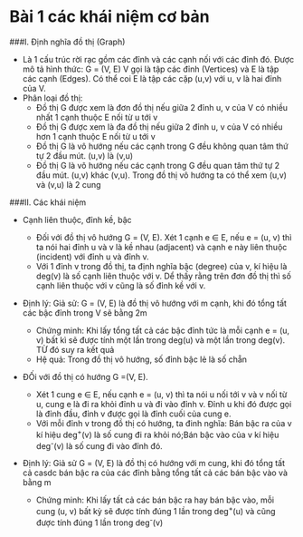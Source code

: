 Bài 1 các khái niệm cơ bản
=================================
###I. Định nghĩa đồ thị (Graph)
  - Là 1 cấu trúc rời rạc gồm các đỉnh và các cạnh nối với các đỉnh đó. Được mô tả hình thức:
            G = (V, E)
        V gọi là tập các đỉnh (Vertices) và E là tập các cạnh (Edges). Có thể coi E là tập các cặp (u,v) với u, v là hai đỉnh của V.
  - Phân loại đồ thị:
       + Đồ thị G được xem là đơn đồ thị nếu giữa 2 đỉnh u, v của V có nhiều nhất 1 cạnh thuộc E nối từ u tới v
       + Đồ thị G được xem là đa đồ thị nếu giữa 2 đỉnh u, v của V có nhiều hơn 1 cạnh thuộc E nối từ u tới v
       + Đồ thị G là vô hướng nếu các cạnh trong G đều không quan tâm thứ tự 2 đầu mút. (u,v) là (v,u)
       + Đồ thị G là vô hướng nếu các cạnh trong G đều quan tâm thứ tự 2 đầu mút. (u,v) khác (v,u). Trong đồ thị vô hướng ta có thể xem (u,v) và (v,u)
       là 2 cung
    
###II. Các khái niệm
   - Cạnh liên thuộc, đỉnh kề, bậc
     + Đối với đồ thị vô hướng G = (V, E). Xét 1 cạnh e &isin; E, nếu e = (u, v) thì ta nói hai đỉnh u và v là kề nhau (adjacent) và cạnh
    e này liên thuộc (incident) với đỉnh u và đỉnh v.
     + Với 1 đỉnh v trong đồ thị, ta định nghĩa bậc (degree) của v, kí hiệu là deg(v) là số cạnh liên thuộc với v. Dể thấy rằng trên đơn đồ
    thị thì số cạnh liên thuộc với v cũng là số đỉnh kề với v.
    
   - Định lý: Giả sử: G = (V, E) là đồ thị vô hướng với m cạnh, khi đó tổng tất các bậc đỉnh trong V sẽ bằng 2m
     + Chứng minh: Khi lấy tổng tất cả các bậc đỉnh tức là mỗi cạnh e = (u, v) bất kì sẽ được tính một lần trong deg(u) và một lần trong deg(v). TỪ đó
     suy ra kết quả
     + Hệ quả: Trong đồ thị vô hướng, số đỉnh bậc lẻ là số chẵn
     
   - ĐỐi với đồ thị có hướng G =(V, E). 
     + Xét 1 cung e &isin; E, nếu cạnh e = (u, v) thì ta nói u nối tới v và v nối từ u, cung e là đi ra khỏi đỉnh u
      và đi vào đỉnh v. Đỉnh u khi đó được gọi là đỉnh đầu, đỉnh v được gọi là đỉnh cuối của cung e.
     + Với mỗi đỉnh v trong đồ thị có hướng, ta đinh nghĩa: Bán bậc ra của v kí hiệu deg<sup>+</sup>(v) là số cung đi ra khỏi nó;Bán bậc vào của v 
      kí hiệu deg<sup>-</sup>(v) là số cung đi vào đỉnh đó.
      
   - Định lý: Giả sử G = (V, E) là đồ thị có hướng với m cung, khi đó tổng tất cả casdc bán bậc ra của các đỉnh bằng tổng tất cả các bán bậc vào và bằng m
      + Chứng minh: Khi lấy tất cả các bán bậc ra hay bán bậc vào, mỗi cung (u, v) bất kỳ sẽ được tính đúng 1 lần trong deg<sup>+</sup>(u) và cũng được tính đúng 1
      lần trong deg<sup>-</sup>(v)
        